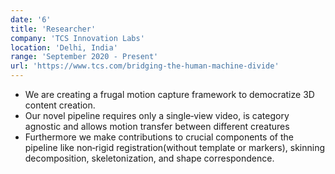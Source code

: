 ```yaml
---
date: '6'
title: 'Researcher'
company: 'TCS Innovation Labs'
location: 'Delhi, India'
range: 'September 2020 - Present'
url: 'https://www.tcs.com/bridging-the-human-machine-divide'
---
```


- We are creating a frugal motion capture framework to democratize 3D content creation.
- Our novel pipeline requires only a single‑view video, is category agnostic and allows motion transfer between different creatures
- Furthermore we make contributions to crucial components of the pipeline like non‑rigid registration(without template or markers), skinning decomposition, skeletonization, and shape correspondence.
